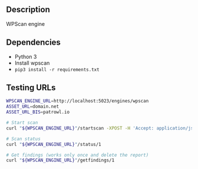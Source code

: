 ## Description
WPScan engine

## Dependencies
- Python 3
- Install wpscan
- `pip3 install -r requirements.txt`

## Testing URLs

```bash
WPSCAN_ENGINE_URL=http://localhost:5023/engines/wpscan
ASSET_URL=domain.net
ASSET_URL_BIS=patrowl.io

# Start scan
curl "${WPSCAN_ENGINE_URL}"/startscan -XPOST -H 'Accept: application/json' -H 'Content-type: application/json' -d "{\"scan_id\": 1, \"options\": {}, \"assets\": [{\"datatype\": \"url\", \"criticity\": \"medium\", \"id\": 1, \"value\": \"$ASSET_URL\"}, {\"datatype\": \"url\", \"criticity\": \"medium\", \"id\": 2, \"value\": \"$ASSET_URL_BIS\"}], \"engine_id\": 9}"

# Scan status
curl "${WPSCAN_ENGINE_URL}"/status/1

# Get findings (works only once and delete the report)
curl "${WPSCAN_ENGINE_URL}"/getfindings/1
```
